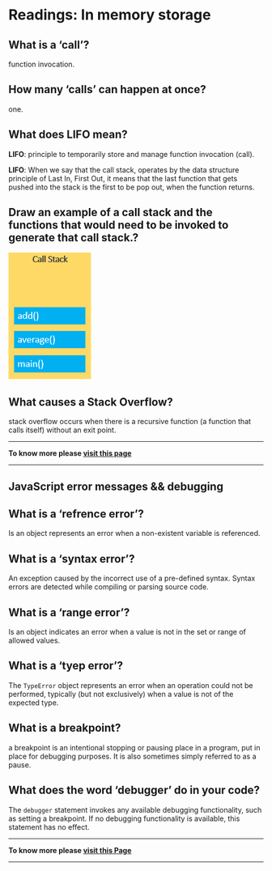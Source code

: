 # Readings: In memory storage

## **What is a ‘call’?**

function invocation.

## **How many ‘calls’ can happen at once?**

one.

## **What does LIFO mean?**

**LIFO**: principle to temporarily store and manage function invocation (call).

**LIFO**: When we say that the call stack, operates by the data structure principle of Last In, First Out, it means that the last function that gets pushed into the stack is the first to be pop out, when the function returns.

## **Draw an example of a call stack and the functions that would need to be invoked to generate that call stack.?**

![Javascript Call Stack](img/JCS.png)

## **What causes a Stack Overflow?**

stack overflow occurs when there is a recursive function (a function that calls itself) without an exit point.

----------

**To know more please 
[visit this page](https://www.freecodecamp.org/news/understanding-the-javascript-call-stack-861e41ae61d4/)**

----------
## JavaScript error messages && debugging

## **What is a ‘refrence error’?**

Is an object represents an error when a non-existent variable is referenced.

## **What is a ‘syntax error’?**

An exception caused by the incorrect use of a pre-defined syntax. Syntax errors are detected while compiling or parsing source code.

## **What is a ‘range error’?**

Is an object indicates an error when a value is not in the set or range of allowed values.

## **What is a ‘tyep error’?**

The `TypeError` object represents an error when an operation could not be performed, typically (but not exclusively) when a value is not of the expected type.

## **What is a breakpoint?**

a breakpoint is an intentional stopping or pausing place in a program, put in place for debugging purposes. It is also sometimes simply referred to as a pause. 

## **What does the word ‘debugger’ do in your code?**

The `debugger` statement invokes any available debugging functionality, such as setting a breakpoint.
If no debugging functionality is available, this statement has no effect. 

----------

**To know more please 
[visit this Page](https://codeburst.io/javascript-error-messages-debugging-d23f84f0ae7c)**

----------

